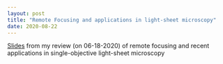 ```yaml
---
layout: post
title: "Remote Focusing and applications in light-sheet microscopy"
date: 2020-08-22
---
```


[Slides](https://raghavchhetri.github.io/pdf/remote-refocus.pdf) from my review (on 06-18-2020) of remote focusing and recent applications in single-objective light-sheet microscopy
